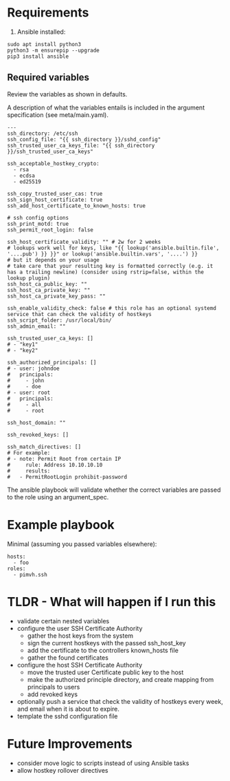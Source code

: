 # Requirements

1. Ansible installed:

```
sudo apt install python3
python3 -m ensurepip --upgrade
pip3 install ansible
```

## Required variables

Review the variables as shown in defaults.

A description of what the variables entails is included in the argument specification (see meta/main.yaml).

```
---
ssh_directory: /etc/ssh
ssh_config_file: "{{ ssh_directory }}/sshd_config"
ssh_trusted_user_ca_keys_file: "{{ ssh_directory }}/ssh_trusted_user_ca_keys"

ssh_acceptable_hostkey_crypto:
  - rsa
  - ecdsa
  - ed25519

ssh_copy_trusted_user_cas: true
ssh_sign_host_certificate: true
ssh_add_host_certificate_to_known_hosts: true

# ssh config options
ssh_print_motd: true
ssh_permit_root_login: false

ssh_host_certificate_validity: "" # 2w for 2 weeks
# lookups work well for keys, like "{{ lookup('ansible.builtin.file', '....pub') }} }}" or lookup('ansible.builtin.vars', '....') }}
# but it depends on your usage
# take care that your resulting key is formatted correctly (e.g. it has a trailing newline) (consider using rstrip=false, within the lookup plugin)
ssh_host_ca_public_key: ""
ssh_host_ca_private_key: ""
ssh_host_ca_private_key_pass: ""

ssh_enable_validity_check: false # this role has an optional systemd service that can check the validity of hostkeys
ssh_script_folder: /usr/local/bin/
ssh_admin_email: ""

ssh_trusted_user_ca_keys: []
# - "key1"
# - "key2"

ssh_authorized_principals: []
# - user: johndoe
#   principals:
#     - john
#     - doe
# - user: root
#   principals:
#     - all
#     - root

ssh_host_domain: ""

ssh_revoked_keys: []

ssh_match_directives: []
# For example:
# - note: Permit Root from certain IP
#     rule: Address 10.10.10.10
#     results:
#   - PermitRootLogin prohibit-password

```

The ansible playbook will validate whether the correct variables are passed to the role using an argument_spec.

# Example playbook

Minimal (assuming you passed variables elsewhere):

```
hosts:
  - foo
roles:
  - pimvh.ssh

```

# TLDR - What will happen if I run this

- validate certain nested variables
- configure the user SSH Certificate Authority
  - gather the host keys from the system
  - sign the current hostkeys with the passed ssh_host_key
  - add the certificate to the controllers known_hosts file
  - gather the found certificates
- configure the host SSH Certificate Authority
  - move the trusted user Certificate public key to the host
  - make the authorized principle directory, and create mapping from principals to users
  - add revoked keys
- optionally push a service that check the validity of hostkeys every week, and email when it is about to expire.
- template the sshd configuration file

# Future Improvements

- consider move logic to scripts instead of using Ansible tasks
- allow hostkey rollover directives
